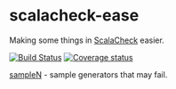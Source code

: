 # scalacheck-ease #

Making some things in [ScalaCheck](http://scalacheck.org/index.html) easier.

[![Build Status](https://travis-ci.org/ssanj/scalacheck-ease.svg?branch=master)](https://travis-ci.org/ssanj/scalacheck-ease)
[![Coverage status](https://img.shields.io/codecov/c/github/ssanj/scalacheck-ease/master.svg)](https://codecov.io/github/ssanj/scalacheck-ease)

[sampleN](docs/samplen.md) - sample generators that may fail.
